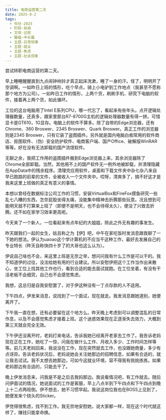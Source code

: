 ```yaml
---
title: 电商运营第二天
date: 2025-8-2
tags:
  - 年份-2025
  - 阶段-自由
  - 文体-记叙
  - 篇幅-中长篇
  - 主题-日常琐事
  - 主题-就业
  - 主题-焦虑
  - 主题-社会现象
---
```


尝试转职电商运营的第二天。

早上睡睡醒醒直到九点闹钟响铃才真正起床洗漱，睡了一身的汗。怪了，明明开了空调啊。一如昨日上班的情形，吃个早点，骑上小电驴到工作地点（我甚至不愿称那个地方为公司）。一如昨日工作的情形，上两个货，刷刷手机、研究下电脑的软件，接着再上两个货，如此循环。

工位的这台电脑用了Intel E系列CPU，哪一代忘了，看起来有些年头。点开逻辑处理器数量，还真多，跟家里那台R7-8700G主机的逻辑处理器数量有得一拼。可惜显卡是GT610，1G显存。电脑上的软件不算多。除了自带的Edge浏览器，还有Chrome、360 Broswer、2345 Broswer、Quark Broswer。真正工作的浏览器则是2345 Broswer，只有它装了盗图插件。另外就是国内电脑白痴常用的软件商店、抠图软件、（伪）安全防护软件、电商客户端、国产Office、破解版WinRAR等等。好在没有无法卸载的国产流氓软件。

无聊之余，我把工作用的盗图插件搬到Edge浏览器上来，其余浏览器除了Chrome全部卸载。当然，其他用不上的国产软件无一例外地被卸载，并清理隐藏在AppData中的残余程序。清理完应用软件，桌面和下载文件夹中杂七杂八来自早已跑路的前辈的文件，全被收入一个文件夹中。哎呀，清爽多了，搞不好这才是我来这里上班做的真正有意义的事情。

本想以曾经在数据标注公司工作的习惯，安装VirtualBox和FireFox摸鱼研究一些乱七八糟的东西，怎奈屁股坐得太痛，没能集中精神去折腾那些玩意。况且想到可能明天就不打算来上班了（即便不是明天，也不会待得太久），便没了兴致去折腾。还不如在家学习效率更高呢。

今天来了一个新人，一位看起来有点年纪的大姐姐，除此之外无有趣的事发生。

昨天跟我们一起的女生，姑且称之为【伊】吧，中午在家吃饭时发消息跟我聊了一下她的想法。伊认为uaoao这个学计算机的不应当干这种工作，最好去发展自己的专业特长（昨天自称快四十岁了的大哥也这么认为）。

伊说自己啥也不会，来这里上班是无奈之举，想问问我有什么工作是可以干的。我不知道伊的过往，没法给她有用的行业建议。所以安慰伊把这个工作当作出来散心，坐工位上找其他工作也行，看到合适的能去面试就跑。在工位坐着，有没有干活老板不会细究，自己也不会感觉焦虑。

我想，这总归是自我安慰罢了，对于伊这种没有一丁点存款的人不适用。

下午四点，伊发来消息，说找到了一个面试，现在就走。我发消息跟她道别，她便离开了。

下午我一直在想，还有必要留在这个地方么。昨天晚上考虑到可以调整混乱的日常作息，以及不会感觉焦虑才接着上班。这个迷惑效果现在正逐渐失去效力，大概到第三天就会完全无效。

下午伊还没离开时，老妈打来电话，告诉我她已经离开老家去工作了。我告诉老妈现在正在工作，她吃了一惊，问我在做什么工作、月收入多少、工作时间怎样等等。前几天老妈回来，我说没在工作，现在突然就去工作，也没跟她商量，多少有点讶异。告诉老妈状况后，老妈说她会关注她那边的招聘信息，如果有合适的，就让我去试试。我不太想去她那边，可如今这就业环境，容不得我有挑挑拣拣。如果老妈那边有合适的，只能去干了。

晚上伊发消息来，问我是不是之后去我妈那边。我说看情况吧，有工作就去。随后问伊面试的情况，她说面试的工作是客服，早上八点半到下午四点和下午四点到晚上十二点两班倒。伊不想去，她不习惯早起。我说这岗位我也在BOSS上见到了，她便发来个挠头的Sticker。

伊觉得很焦虑，找不到工作。我无奈地安慰她，说大家都一样，现在这个时代就这样了，赚钱只能拿命换。
